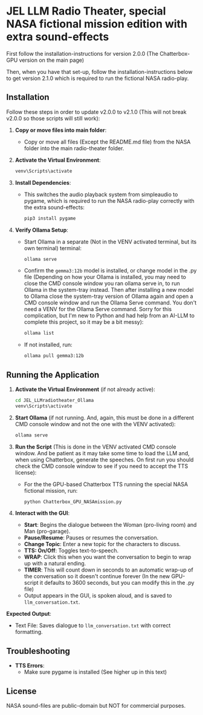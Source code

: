 # JEL LLM Radio Theater, special NASA fictional mission edition with extra sound-effects

First follow the installation-instructions for version 2.0.0 (The Chatterbox-GPU version on the main page)

Then, when you have that set-up, follow the installation-instructions below to get version 2.1.0 which is required to run the fictional NASA radio-play.

## Installation
Follow these steps in order to update v2.0.0 to v2.1.0 (This will not break v2.0.0 so those scripts will still work):

1. **Copy or move files into main folder**:
   - Copy or move all files (Except the README.md file) from the NASA folder into the main radio-theater folder.

2. **Activate the Virtual Environment**:
   ```bash
   venv\Scripts\activate
   ```

3. **Install Dependencies**:
   - This switches the audio playback system from simpleaudio to pygame, which is required to run the NASA radio-play correctly with the extra sound-effects:
     ```bash
     pip3 install pygame
     ```

4. **Verify Ollama Setup**:
   - Start Ollama in a separate (Not in the VENV activated terminal, but its own terminal) terminal:
     ```bash
     ollama serve
     ```
   - Confirm the `gemma3:12b` model is installed, or change model in the .py file (Depending on how your Ollama is installed, you may need to close the CMD console window you ran ollama serve in, to run Ollama in the system-tray instead. Then after installing a new model to Ollama close the system-tray version of Ollama again and open a CMD console window and run the Ollama Serve command. You don't need a VENV for the Ollama Serve command. Sorry for this complication, but I'm new to Python and had help from an AI-LLM to complete this project, so it may be a bit messy):
     ```bash
     ollama list
     ```
   - If not installed, run:
     ```bash
     ollama pull gemma3:12b
     ```

## Running the Application
1. **Activate the Virtual Environment** (if not already active):
   ```bash
   cd JEL_LLMradiotheater_Ollama
   venv\Scripts\activate
   ```

2. **Start Ollama** (if not running. And, again, this must be done in a different CMD console window and not the one with the VENV activated):
   ```bash
   ollama serve
   ```

3. **Run the Script** (This is done in the VENV activated CMD console window. And be patient as it may take some time to load the LLM and, when using Chatterbox, generate the speeches. On first run you should check the CMD console window to see if you need to accept the TTS license):
   - For the the GPU-based Chatterbox TTS running the special NASA fictional mission, run:
     ```bash
     python Chatterbox_GPU_NASAmission.py
     ```

4. **Interact with the GUI**:
   - **Start**: Begins the dialogue between the Woman (pro-living room) and Man (pro-garage).
   - **Pause/Resume**: Pauses or resumes the conversation.
   - **Change Topic**: Enter a new topic for the characters to discuss.
   - **TTS: On/Off**: Toggles text-to-speech.
   - **WRAP**: Click this when you want the conversation to begin to wrap up with a natural ending.
   - **TIMER**: This will count down in seconds to an automatic wrap-up of the conversation so it doesn't continue forever (In the new GPU-script it defaults to 3600 seconds, but you can modify this in the .py file)
   - Output appears in the GUI, is spoken aloud, and is saved to `llm_conversation.txt`.

**Expected Output**:
- Text File: Saves dialogue to `llm_conversation.txt` with correct formatting.

## Troubleshooting
- **TTS Errors**:
  - Make sure pygame is installed (See higher up in this text)

## License
NASA sound-files are public-domain but NOT for commercial purposes.
